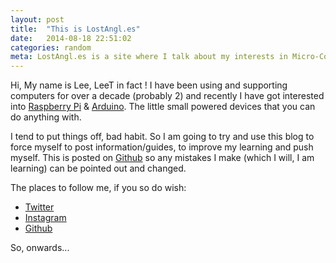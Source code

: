 ```yaml
---
layout: post
title:  "This is LostAngl.es"
date:   2014-08-18 22:51:02
categories: random
meta: LostAngl.es is a site where I talk about my interests in Micro-Controllers, Arduino, Raspberry Pi and other random things that I have an interest in
---
```


Hi, My name is Lee, LeeT in fact ! I have been using and supporting computers for over a decade (probably 2) and recently I have got interested into [Raspberry Pi][1] &amp; [Arduino][2]. The little small powered devices that you can do anything with.

I tend to put things off, bad habit. So I am going to try and use this blog to force myself to post information/guides, to improve my learning and push myself. This is posted on [Github][3] so any mistakes I make (which I will, I am learning) can be pointed out and changed.

The places to follow me, if you so do wish:

+ [Twitter][4]
+ [Instagram][5]
+ [Github][6]

So, onwards...



[1]: http://www.raspberrypi.org/
[2]: http://arduino.cc/
[3]: https://github.com/LostAngles-/lostangles-.github.io
[4]: https://twitter.com/lostangles
[5]: http://instagram.com/lostangles_
[6]: https://github.com/LostAngles-
